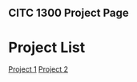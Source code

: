 ## CITC 1300 Project Page

<h1>Project List</h1>

<a href="project1/index.html" target="_blank">Project 1</a>
<a href="project2/index.html" target="_blank">Project 2</a>